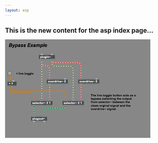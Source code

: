 ```yaml
---
layout: asp
---
```



## This is the new content for the asp index page...

![byoass example](assets/img/bypass_example.png)
